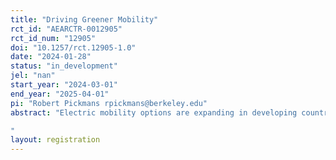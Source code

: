```yaml
---
title: "Driving Greener Mobility"
rct_id: "AEARCTR-0012905"
rct_id_num: "12905"
doi: "10.1257/rct.12905-1.0"
date: "2024-01-28"
status: "in_development"
jel: "nan"
start_year: "2024-03-01"
end_year: "2025-04-01"
pi: "Robert Pickmans rpickmans@berkeley.edu"
abstract: "Electric mobility options are expanding in developing countries, particularly so in Sub-Saharan Africa. E-moto (electric motorcycle) taxi drivers who rely on charging technology for refuelling must charge at stations that are spread out across locations, where the supply for charging may differ by station, and where drivers may have preferences over where to refuel and how long their e-motos may last on the road. In this project we examine the use of incentives to encourage e-moto taxi drivers to drive and refuel differently. We examine differences in driving behavior in the context of driver welfare and for the electric mobility network more comprehensively.
"
layout: registration
---
```


